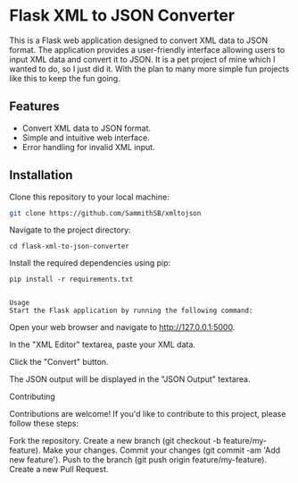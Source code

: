 # Flask XML to JSON Converter

This is a Flask web application designed to convert XML data to JSON format. The application provides a user-friendly interface allowing users to input XML data and convert it to JSON. 
It is a pet project of mine which I wanted to do, so I just did it. With the plan to many more simple fun projects like this to keep the fun going.

## Features

- Convert XML data to JSON format.
- Simple and intuitive web interface.
- Error handling for invalid XML input.

## Installation

Clone this repository to your local machine:

   ```bash
   git clone https://github.com/SammithSB/xmltojson


```
Navigate to the project directory:
```
cd flask-xml-to-json-converter
```

Install the required dependencies using pip:



```
pip install -r requirements.txt
```

```

Usage
Start the Flask application by running the following command:

```

Open your web browser and navigate to http://127.0.0.1:5000.


In the "XML Editor" textarea, paste your XML data.

Click the "Convert" button.

The JSON output will be displayed in the "JSON Output" textarea.



Contributing

Contributions are welcome! If you'd like to contribute to this project, please follow these steps:

Fork the repository.
Create a new branch (git checkout -b feature/my-feature).
Make your changes.
Commit your changes (git commit -am 'Add new feature').
Push to the branch (git push origin feature/my-feature).
Create a new Pull Request.